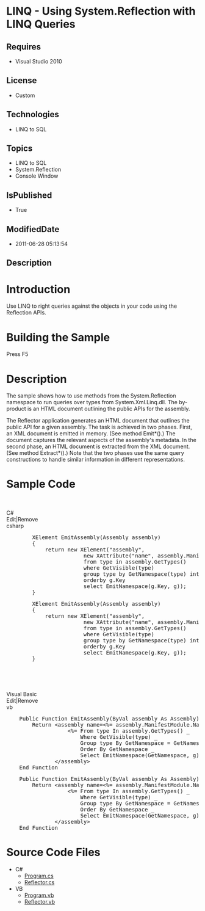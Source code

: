 # LINQ - Using System.Reflection with LINQ Queries
## Requires
* Visual Studio 2010
## License
* Custom
## Technologies
* LINQ to SQL
## Topics
* LINQ to SQL
* System.Reflection
* Console Window
## IsPublished
* True
## ModifiedDate
* 2011-06-28 05:13:54
## Description

<h1>Introduction</h1>
<p><span id="ctl00_ctl00_Content_TabContentPanel_Content_wikiSourceLabel">Use LINQ to right queries against the objects in your code using the Reflection APIs.</span></p>
<h1><span>Building the Sample</span></h1>
<p>Press F5</p>
<div class="section" id="demonstratesSection">
<h1>Description</h1>
<p>The sample shows how to use methods from the System.Reflection namespace to run queries over types from System.Xml.Linq.dll. The by-product is an HTML document outlining the public APIs for the assembly.</p>
<p>The Reflector application generates an HTML document that outlines the public API for a given assembly. The task is achieved in two phases. First, an XML document is emitted in memory. (See method
<span class="code">Emit*()</span>.) The document captures the relevant aspects of the assembly's metadata. In the second phase, an HTML document is extracted from the XML document. (See method
<span class="code">Extract*()</span>.) Note that the two phases use the same query constructions to handle similar information in different representations.</p>
<h1>Sample Code</h1>
<p>&nbsp;</p>
<div class="scriptcode">
<div class="pluginEditHolder" pluginCommand="mceScriptCode">
<div class="title"><span>C#</span></div>
<div class="pluginLinkHolder"><span class="pluginEditHolderLink">Edit</span>|<span class="pluginRemoveHolderLink">Remove</span></div>
<span class="hidden">csharp</span>
<pre class="hidden">        XElement EmitAssembly(Assembly assembly) 
        {
            return new XElement(&quot;assembly&quot;,
                        new XAttribute(&quot;name&quot;, assembly.ManifestModule.Name),
                        from type in assembly.GetTypes()
                        where GetVisible(type)
                        group type by GetNamespace(type) into g
                        orderby g.Key
                        select EmitNamespace(g.Key, g));
        }</pre>
<div class="preview">
<pre id="codePreview" class="csharp">&nbsp;&nbsp;&nbsp;&nbsp;&nbsp;&nbsp;&nbsp;&nbsp;XElement&nbsp;EmitAssembly(Assembly&nbsp;assembly)&nbsp;&nbsp;
&nbsp;&nbsp;&nbsp;&nbsp;&nbsp;&nbsp;&nbsp;&nbsp;{&nbsp;
&nbsp;&nbsp;&nbsp;&nbsp;&nbsp;&nbsp;&nbsp;&nbsp;&nbsp;&nbsp;&nbsp;&nbsp;<span class="cs__keyword">return</span>&nbsp;<span class="cs__keyword">new</span>&nbsp;XElement(<span class="cs__string">&quot;assembly&quot;</span>,&nbsp;
&nbsp;&nbsp;&nbsp;&nbsp;&nbsp;&nbsp;&nbsp;&nbsp;&nbsp;&nbsp;&nbsp;&nbsp;&nbsp;&nbsp;&nbsp;&nbsp;&nbsp;&nbsp;&nbsp;&nbsp;&nbsp;&nbsp;&nbsp;&nbsp;<span class="cs__keyword">new</span>&nbsp;XAttribute(<span class="cs__string">&quot;name&quot;</span>,&nbsp;assembly.ManifestModule.Name),&nbsp;
&nbsp;&nbsp;&nbsp;&nbsp;&nbsp;&nbsp;&nbsp;&nbsp;&nbsp;&nbsp;&nbsp;&nbsp;&nbsp;&nbsp;&nbsp;&nbsp;&nbsp;&nbsp;&nbsp;&nbsp;&nbsp;&nbsp;&nbsp;&nbsp;from&nbsp;type&nbsp;<span class="cs__keyword">in</span>&nbsp;assembly.GetTypes()&nbsp;
&nbsp;&nbsp;&nbsp;&nbsp;&nbsp;&nbsp;&nbsp;&nbsp;&nbsp;&nbsp;&nbsp;&nbsp;&nbsp;&nbsp;&nbsp;&nbsp;&nbsp;&nbsp;&nbsp;&nbsp;&nbsp;&nbsp;&nbsp;&nbsp;where&nbsp;GetVisible(type)&nbsp;
&nbsp;&nbsp;&nbsp;&nbsp;&nbsp;&nbsp;&nbsp;&nbsp;&nbsp;&nbsp;&nbsp;&nbsp;&nbsp;&nbsp;&nbsp;&nbsp;&nbsp;&nbsp;&nbsp;&nbsp;&nbsp;&nbsp;&nbsp;&nbsp;group&nbsp;type&nbsp;by&nbsp;GetNamespace(type)&nbsp;into&nbsp;g&nbsp;
&nbsp;&nbsp;&nbsp;&nbsp;&nbsp;&nbsp;&nbsp;&nbsp;&nbsp;&nbsp;&nbsp;&nbsp;&nbsp;&nbsp;&nbsp;&nbsp;&nbsp;&nbsp;&nbsp;&nbsp;&nbsp;&nbsp;&nbsp;&nbsp;orderby&nbsp;g.Key&nbsp;
&nbsp;&nbsp;&nbsp;&nbsp;&nbsp;&nbsp;&nbsp;&nbsp;&nbsp;&nbsp;&nbsp;&nbsp;&nbsp;&nbsp;&nbsp;&nbsp;&nbsp;&nbsp;&nbsp;&nbsp;&nbsp;&nbsp;&nbsp;&nbsp;select&nbsp;EmitNamespace(g.Key,&nbsp;g));&nbsp;
&nbsp;&nbsp;&nbsp;&nbsp;&nbsp;&nbsp;&nbsp;&nbsp;}</pre>
</div>
</div>
</div>
<div class="endscriptcode">&nbsp;</div>
<p>&nbsp;</p>
</div>
<div class="scriptcode">
<div class="pluginEditHolder" pluginCommand="mceScriptCode">
<div class="title"><span>Visual Basic</span></div>
<div class="pluginLinkHolder"><span class="pluginEditHolderLink">Edit</span>|<span class="pluginRemoveHolderLink">Remove</span></div>
<span class="hidden">vb</span>
<pre class="hidden">    Public Function EmitAssembly(ByVal assembly As Assembly) As XElement
        Return &lt;assembly name=&lt;%= assembly.ManifestModule.Name %&gt;&gt;
                   &lt;%= From type In assembly.GetTypes() _
                       Where GetVisible(type) _
                       Group type By GetNamespace = GetNamespace(type) Into g = Group _
                       Order By GetNamespace _
                       Select EmitNamespace(GetNamespace, g) %&gt;
               &lt;/assembly&gt;
    End Function</pre>
<div class="preview">
<pre id="codePreview" class="vb">&nbsp;&nbsp;&nbsp;&nbsp;<span class="visualBasic__keyword">Public</span>&nbsp;<span class="visualBasic__keyword">Function</span>&nbsp;EmitAssembly(<span class="visualBasic__keyword">ByVal</span>&nbsp;assembly&nbsp;<span class="visualBasic__keyword">As</span>&nbsp;Assembly)&nbsp;<span class="visualBasic__keyword">As</span>&nbsp;XElement&nbsp;
&nbsp;&nbsp;&nbsp;&nbsp;&nbsp;&nbsp;&nbsp;&nbsp;<span class="visualBasic__keyword">Return</span>&nbsp;&lt;assembly&nbsp;name=&lt;%=&nbsp;assembly.ManifestModule.Name&nbsp;%&gt;&gt;&nbsp;
&nbsp;&nbsp;&nbsp;&nbsp;&nbsp;&nbsp;&nbsp;&nbsp;&nbsp;&nbsp;&nbsp;&nbsp;&nbsp;&nbsp;&nbsp;&nbsp;&nbsp;&nbsp;&nbsp;&lt;%=&nbsp;From&nbsp;type&nbsp;<span class="visualBasic__keyword">In</span>&nbsp;assembly.GetTypes()&nbsp;_&nbsp;
&nbsp;&nbsp;&nbsp;&nbsp;&nbsp;&nbsp;&nbsp;&nbsp;&nbsp;&nbsp;&nbsp;&nbsp;&nbsp;&nbsp;&nbsp;&nbsp;&nbsp;&nbsp;&nbsp;&nbsp;&nbsp;&nbsp;&nbsp;Where&nbsp;GetVisible(type)&nbsp;_&nbsp;
&nbsp;&nbsp;&nbsp;&nbsp;&nbsp;&nbsp;&nbsp;&nbsp;&nbsp;&nbsp;&nbsp;&nbsp;&nbsp;&nbsp;&nbsp;&nbsp;&nbsp;&nbsp;&nbsp;&nbsp;&nbsp;&nbsp;&nbsp;Group&nbsp;type&nbsp;By&nbsp;GetNamespace&nbsp;=&nbsp;GetNamespace(type)&nbsp;Into&nbsp;g&nbsp;=&nbsp;Group&nbsp;_&nbsp;
&nbsp;&nbsp;&nbsp;&nbsp;&nbsp;&nbsp;&nbsp;&nbsp;&nbsp;&nbsp;&nbsp;&nbsp;&nbsp;&nbsp;&nbsp;&nbsp;&nbsp;&nbsp;&nbsp;&nbsp;&nbsp;&nbsp;&nbsp;Order&nbsp;By&nbsp;GetNamespace&nbsp;_&nbsp;
&nbsp;&nbsp;&nbsp;&nbsp;&nbsp;&nbsp;&nbsp;&nbsp;&nbsp;&nbsp;&nbsp;&nbsp;&nbsp;&nbsp;&nbsp;&nbsp;&nbsp;&nbsp;&nbsp;&nbsp;&nbsp;&nbsp;&nbsp;<span class="visualBasic__keyword">Select</span>&nbsp;EmitNamespace(GetNamespace,&nbsp;g)&nbsp;%&gt;&nbsp;
&nbsp;&nbsp;&nbsp;&nbsp;&nbsp;&nbsp;&nbsp;&nbsp;&nbsp;&nbsp;&nbsp;&nbsp;&nbsp;&nbsp;&nbsp;&lt;/assembly&gt;&nbsp;
&nbsp;&nbsp;&nbsp;&nbsp;<span class="visualBasic__keyword">End</span>&nbsp;<span class="visualBasic__keyword">Function</span></pre>
</div>
</div>
</div>
<h1><span>Source Code Files</span></h1>
<ul>
<li>C#
<ul>
<li><a class="browseFile" href="sourcecode?fileId=24060&pathId=1842281619">Program.cs</a>
</li><li><a class="browseFile" href="sourcecode?fileId=24060&pathId=16606386">Reflector.cs</a>
</li></ul>
</li><li>VB
<ul>
<li><a class="browseFile" href="sourcecode?fileId=22731&pathId=1555370156">Program.vb</a>
</li><li><a class="browseFile" href="sourcecode?fileId=22731&pathId=1348274588">Reflector.vb</a>
</li></ul>
</li></ul>
